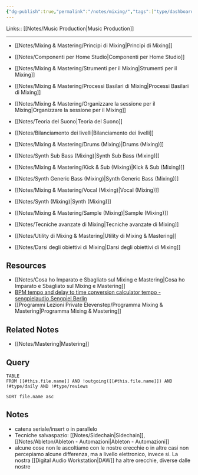 ```yaml
---
{"dg-publish":true,"permalink":"/notes/mixing/","tags":["type/dashboard/MOC"]}
---
```


Links:: [[Notes/Music Production\|Music Production]]

---
- [[Notes/Mixing & Mastering/Principi di Mixing\|Principi di Mixing]]
- [[Notes/Componenti per Home Studio\|Componenti per Home Studio]]
- [[Notes/Mixing & Mastering/Strumenti per il Mixing\|Strumenti per il Mixing]]
- [[Notes/Mixing & Mastering/Processi Basilari di Mixing\|Processi Basilari di Mixing]]
- [[Notes/Mixing & Mastering/Organizzare la sessione per il Mixing\|Organizzare la sessione per il Mixing]]
- [[Notes/Teoria del Suono\|Teoria del Suono]]
- [[Notes/Bilanciamento dei livelli\|Bilanciamento dei livelli]]


- [[Notes/Mixing & Mastering/Drums (Mixing)\|Drums (Mixing)]]
- [[Notes/Synth Sub Bass (Mixing)\|Synth Sub Bass (Mixing)]]
- [[Notes/Mixing & Mastering/Kick & Sub (Mixing)\|Kick & Sub (Mixing)]]
- [[Notes/Synth Generic Bass (Mixing)\|Synth Generic Bass (Mixing)]]
- [[Notes/Mixing & Mastering/Vocal (Mixing)\|Vocal (Mixing)]]
- [[Notes/Synth (Mixing)\|Synth (Mixing)]]
- [[Notes/Mixing & Mastering/Sample (Mixing)\|Sample (Mixing)]]


- [[Notes/Tecniche avanzate di Mixing\|Tecniche avanzate di Mixing]]
- [[Notes/Utility di Mixing & Mastering\|Utility di Mixing & Mastering]]
- [[Notes/Darsi degli obiettivi di Mixing\|Darsi degli obiettivi di Mixing]]



## Resources

- [[Notes/Cosa ho Imparato e Sbagliato sul Mixing e Mastering\|Cosa ho Imparato e Sbagliato sul Mixing e Mastering]]
- [BPM tempo and delay to time conversion calculator tempo - sengpielaudio Sengpiel Berlin](http://www.sengpielaudio.com/calculator-bpmtempotime.htm)
- [[Programmi Lezioni Private Elevenstep/Programma Mixing & Mastering\|Programma Mixing & Mastering]]

## Related Notes

- [[Notes/Mastering\|Mastering]]

## Query

```dataview
TABLE 
FROM [[#this.file.name]] AND !outgoing([[#this.file.name]]) AND !#type/daily AND !#type/reviews 

SORT file.name asc
```


## Notes

- catena seriale/insert o in parallelo
- Tecniche salvaspazio: [[Notes/Sidechain\|Sidechain]], [[Notes/Ableton/Ableton - Automazioni\|Ableton - Automazioni]]
- alcune cose non le ascoltiamo con le nostre orecchie o in altre casi non percepiamo alcune differenza, ma a livello elettronico, invece si. La nostra [[Digital Audio Workstation\|DAW]] ha altre orecchie, diverse dalle nostre


